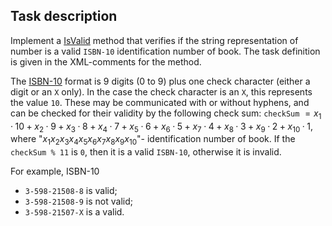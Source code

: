 ## Task description

Implement a [IsValid](StringVerification/IsbnVerifier.cs#L13) method that verifies if the string representation of number is a valid `ISBN-10` identification number of book. The task definition is given in the XML-comments for the method.

The [ISBN-10](https://en.wikipedia.org/wiki/International_Standard_Book_Number) format is 9 digits (0 to 9) plus one check character (either a digit or an `X` only). In the case the check character is an `X`, this represents the value `10`. These may be communicated with or without hyphens, and can be checked for their validity by the following check sum: `checkSum` $`= x_1 · 10 + x_2 · 9 + x_3 · 8 + x_4 · 7 + x_5 · 6 + x_6 · 5 + x_7 · 4 + x_8 · 3 + x_9 · 2 + x_{10} · 1`$, where "$`x_1x_2x_3x_4x_5x_6x_7x_8x_9x_{10}`$"- identification number of book. If the `checkSum % 11` is `0`, then it is a valid `ISBN-10`, otherwise it is invalid.

For example, ISBN-10 
- `3-598-21508-8` is valid;
- `3-598-21508-9` is not valid;
- `3-598-21507-X` is a valid.